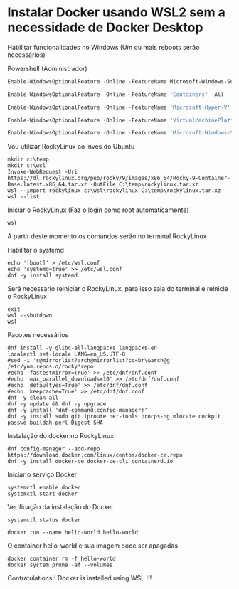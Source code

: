 # Instalar Docker usando WSL2 sem a necessidade de Docker Desktop

Habilitar funcionalidades no Windows (Um ou mais reboots serão necessários)

Powershell (Administrador)

```powershell
Enable-WindowsOptionalFeature -Online -FeatureName Microsoft-Windows-Subsystem-Linux
```
```powershell
Enable-WindowsOptionalFeature -Online -FeatureName 'Containers' -All
```
```powershell
Enable-WindowsOptionalFeature -Online -FeatureName 'Microsoft-Hyper-V' -All
```
```powershell
Enable-WindowsOptionalFeature -Online -FeatureName 'VirtualMachinePlatform' -All
```
```powershell
Enable-WindowsOptionalFeature -Online -FeatureName 'Microsoft-Windows-Subsystem-Linux' -All
```


Vou utilizar RockyLinux ao inves do Ubuntu
```
mkdir c:\temp
mkdir c:\wsl
Invoke-WebRequest -Uri https://dl.rockylinux.org/pub/rocky/9/images/x86_64/Rocky-9-Container-Base.latest.x86_64.tar.xz -OutFile C:\temp\rockylinux.tar.xz
wsl --import rockylinux c:\wsl\rockylinux C:\temp\rockylinux.tar.xz
wsl --list
```

Iniciar o RockyLinux (Faz o login como root automaticamente)

```
wsl
```
A partir deste momento os comandos serão no terminal RockyLinux

Habilitar o systemd
```
echo '[boot]' > /etc/wsl.conf
echo 'systemd=true' >> /etc/wsl.conf
dnf -y install systemd
```

Será necessário reiniciar o RockyLinux, para isso saia do terminal e reinicie o RockyLinux
```
exit
wsl --shutdown
wsl
```
Pacotes necessários

```
dnf install -y glibc-all-langpacks langpacks-en
localectl set-locale LANG=en_US.UTF-8
#sed -i 's@mirrorlist?arch@mirrorlist?cc=br\&arch@g' /etc/yum.repos.d/rocky*repo
#echo 'fastestmirror=True' >> /etc/dnf/dnf.conf
#echo 'max_parallel_downloads=10' >> /etc/dnf/dnf.conf
#echo 'defaultyes=True' >> /etc/dnf/dnf.conf
#echo 'keepcache=True' >> /etc/dnf/dnf.conf
dnf -y clean all
dnf -y update && dnf -y upgrade
dnf -y install 'dnf-command(config-manager)'
dnf -y install sudo git iproute net-tools procps-ng mlocate cockpit passwd buildah perl-Digest-SHA
```
Instalação do docker no RockyLinux
```
dnf config-manager --add-repo https://download.docker.com/linux/centos/docker-ce.repo
dnf -y install docker-ce docker-ce-cli containerd.io
```
Iniciar o serviço Docker
```
systemctl enable docker
systemctl start docker
```

Verificação da instalação do Docker
```
systemctl status docker
```
```
docker run --name hello-world hello-world
```

O container hello-world e sua imagem pode ser apagadas
```
docker container rm -f hello-world
docker system prune -af --volumes
```

Contratulations ! Docker is installed using WSL !!!



